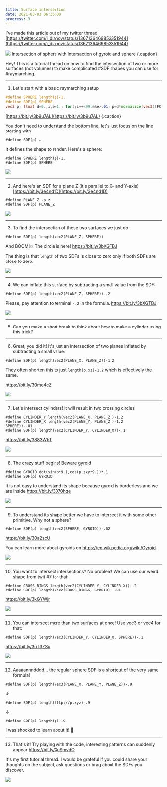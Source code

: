 ```yaml
---
title: Surface intersection
date: 2021-03-03 06:35:00
progress: 3
---
```


I've made this article out of my twitter thread [https://twitter.com/i_dianov/status/1367136469853351944](https://twitter.com/i_dianov/status/1367136469853351944)

![](/assets/media/2022-02-17-11-09-37.png)
Intersection of sphere with intersaction of gyroid and sphere {.caption}

Hey! This is a tutorial thread on how to find the intersection of two or more surfaces (not volumes) to make complicated #SDF shapes you can use for #raymarching.

---

1. Let's start with a basic raymarching setup

``` glsl
#define SPHERE length(p)-1.
#define SDF(p) SPHERE
vec3 p; float d=0.,i,e=1.; for(;i++<99.&&e>.01; p=d*normalize(vec3((FC.xy-.5*r)/r.y,1))+ vec3(0,0,-5), p*=rotate3D(t,vec3(.3,1,0)), d+=e=.5*SDF(p)); o+=100./i/i;
```
[https://bit.ly/3b9u7AL](https://bit.ly/3b9u7AL)
{.caption}

You don't need to understand the bottom line, let's just focus on the line starting with

```
#define SDF(p) …
```

It defines the shape to render. Here's a sphere:

```
#define SPHERE length(p)-1.
#define SDF(p) SPHERE
```

![](/assets/media/2022-02-17-11-07-46.png)

---

2. And here's an SDF for a plane Z (it's parallel to X- and Y-axis) [https://bit.ly/3e4nd1D](https://bit.ly/3e4nd1D)

```
#define PLANE_Z -p.z
#define SDF(p) PLANE_Z
```
![](/assets/media/surface-intersection-2.gif)

---

3. To find the intersection of these two surfaces we just do

```
#define SDF(p) length(vec2(PLANE_Z, SPHERE))
```

And BOOM!💥 The circle is here! https://bit.ly/3bXGTBJ

The thing is that `length` of two SDFs is close to zero only if both SDFs are close to zero.

![](/assets/media/surface-intersection-3.gif)

---

4. We can inflate this surface by subtracting a small value from the SDF:

```
#define SDF(p) length(vec2(PLANE_Z, SPHERE))-.2
```

Please, pay attention to terminal `-.2` in the formula.
https://bit.ly/3bXGTBJ

![](/assets/media/surface-intersection-4.gif)

---

5. Can you make a short break to think about how to make a cylinder using this trick?

---

6. Great, you did it! It's just an intersection of two planes inflated by subtracting a small value:

```
#define SDF(p) length(vec2(PLANE_X, PLANE_Z))-1.2
```

They often shorten this to just `length(p.xz)-1.2` which is effectively the same.

https://bit.ly/30me4cZ

![](/assets/media/surface-intersection-6.gif)

---

7. Let's intersect cylinders! It will result in two crossing circles

```
#define CYLINDER_Y length(vec2(PLANE_X, PLANE_Z))-1.2
#define CYLINDER_X length(vec2(PLANE_Y, PLANE_Z))-1.2
SPHERE))-.01
#define SDF(p) length(vec2(CYLINDER_Y, CYLINDER_X))-.1
```

https://bit.ly/3883WbT

![](/assets/media/surface-intersection-7.gif)

---

8. The crazy stuff begins! Beware gyroid

```
#define GYROID dot(sin(p*9.),cos(p.zxy*9.))*.1
#define SDF(p) GYROID
```

It is not easy to understand its shape because gyroid is borderless and we are inside https://bit.ly/3070hqe

![](/assets/media/surface-intersection-8.gif)

---

9. To understand its shape better we have to intersect it with some other primitive. Why not a sphere?

```
#define SDF(p) length(vec2(SPHERE, GYROID))-.02
```

https://bit.ly/30a2scU

You can learn more about gyroids on https://en.wikipedia.org/wiki/Gyroid

![](/assets/media/surface-intersection-9.gif)

---

10. You want to intersect intersections? No problem! We can use our weird shape from twit #7 for that:

```
#define CROSS_RINGS length(vec2(CYLINDER_Y, CYLINDER_X))-.2
#define SDF(p) length(vec2(CROSS_RINGS, GYROID))-.01
```

https://bit.ly/3kGYWjr

![](/assets/media/surface-intersection-10.gif)

---

11. You can intersect more than two surfaces at once! Use vec3 or vec4 for that:

```
#define SDF(p) length(vec3(CYLINDER_Y, CYLINDER_X, SPHERE))-.1
```

https://bit.ly/3uT3ZSu

![](/assets/media/surface-intersection-11.gif)

---

12. Aaaaannndddd… the regular sphere SDF is a shortcut of the very same formula!

```
#define SDF(p) length(vec3(PLANE_X, PLANE_Y, PLANE_Z))-.9
```
↓
```
#define SDF(p) length(http://p.xyz)-.9
```
↓
```
#define SDF(p) length(p)-.9
```

I was shocked to learn about it! 🤯

---

13. That's it! Try playing with the code, interesting patterns can suddenly appear https://bit.ly/3uSmvdO

It's my first tutorial thread. I would be grateful if you could share your thoughts on the subject, ask questions or brag about the SDFs you discover.

![](/assets/media/surface-intersection-13.gif)
